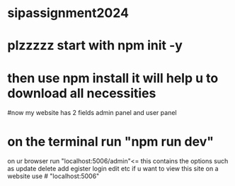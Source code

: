 # sipassignment2024



# plzzzzz start with npm init -y
# then use npm install it will help u to download all necessities
#now my website has 2 fields admin panel and user panel
# on the terminal run "npm run dev"
on ur browser run "localhost:5006/admin"<= this contains the options such as update delete add egister login edit etc 
if u want to view this site on a website use # "localhost:5006"
